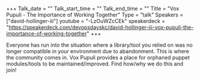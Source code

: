 +++
Talk_date = ""
Talk_start_time = ""
Talk_end_time = ""
Title = "Vox Pupuli - The Importance of Working Together"
Type = "talk"
Speakers = ["david-hollinger-iii"]
youtube = "-LzOuWZcCEk"
speakerdeck = "https://speakerdeck.com/devopsdayskc/david-hollinger-iii-vox-pupuli-the-importance-of-working-together"
+++

Everyone has run into the situation where a library/tool you relied on was no longer compatible in your environment due to abandonment. This is where the community comes in. Vox Pupuli provides a place for orphaned puppet modules/tools to be maintained/improved. Find how/why we do this and join!
